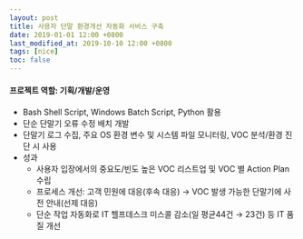 ```yaml
---
layout: post
title: 사용자 단말 환경개선 자동화 서비스 구축
date: 2019-01-01 12:00 +0800
last_modified_at: 2019-10-10 12:00 +0800
tags: [nice]
toc: false
---
```


#### 프로젝트 역할: 기획/개발/운영

- Bash Shell Script, Windows Batch Script, Python 활용
- 단순 단말기 오류 수정 배치 개발
- 단말기 로그 수집, 주요 OS 환경 변수 및 시스템 파일 모니터링, VOC 분석/환경 진단 시 사용
- 성과
    + 사용자 입장에서의 중요도/빈도 높은 VOC 리스트업 및 VOC 별 Action Plan 수립
    + 프로세스 개선: 고객 민원에 대응(후속 대응) → VOC 발생 가능한 단말기에 사전 안내(선제 대응)
    + 단순 작업 자동화로 IT 헬프데스크 미스콜 감소(일 평균44건 → 23건) 등 IT 품질 개선